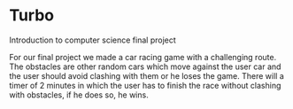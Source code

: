 # Turbo
Introduction to computer science final project

For our final project we made a car racing game with a challenging route. The obstacles are other random cars which move against the user 
car and the user should avoid clashing with them or he loses the game. There will a timer of 2 minutes in which the user has to finish the 
race without clashing with obstacles, if he does so, he wins. 
